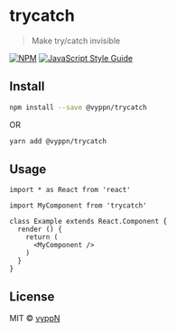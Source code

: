 # trycatch

> Make try/catch invisible

[![NPM](https://img.shields.io/npm/v/trycatch.svg)](https://www.npmjs.com/package/trycatch) [![JavaScript Style Guide](https://img.shields.io/badge/code_style-standard-brightgreen.svg)](https://standardjs.com)

## Install

```bash
npm install --save @vyppn/trycatch
```
OR
```bash
yarn add @vyppn/trycatch
```

## Usage

```tsx
import * as React from 'react'

import MyComponent from 'trycatch'

class Example extends React.Component {
  render () {
    return (
      <MyComponent />
    )
  }
}
```

## License

MIT © [vyppN](https://github.com/vyppN)
